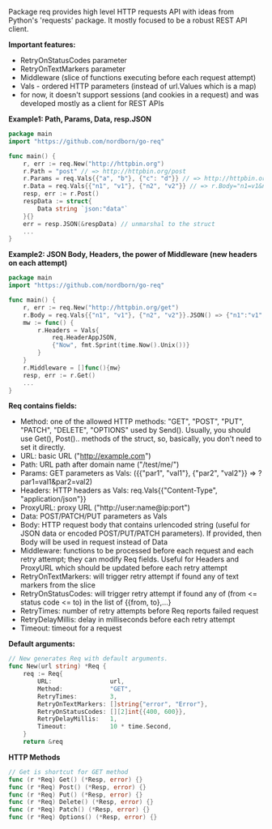 Package req provides high level HTTP requests API
with ideas from Python's 'requests' package.
It mostly focused to be a robust REST API client.


**Important features:**
- RetryOnStatusCodes parameter
- RetryOnTextMarkers parameter
- Middleware (slice of functions executing before each
              request attempt)
- Vals - ordered HTTP parameters (instead of url.Values which is a map)
- for now, it doesn't support sessions (and cookies in a request)
  and was developed mostly as a client for REST APIs


**Example1: Path, Params, Data, resp.JSON**
```Go
package main
import "https://github.com/nordborn/go-req"

func main() {
    r, err := req.New("http://httpbin.org")
    r.Path = "post" // => http://httpbin.org/post
    r.Params = req.Vals{{"a", "b"}, {"c": "d"}} // => http://httpbin.org/post?a=b&c=d
    r.Data = req.Vals{{"n1", "v1"}, {"n2", "v2"}} // => r.Body="n1=v1&n2=v2"
    resp, err := r.Post()
    respData := struct{
    	Data string `json:"data"`
    }{}
    err = resp.JSON(&respData) // unmarshal to the struct
    ...
}
```


**Example2: JSON Body, Headers, the power of Middleware (new headers on each attempt)**
```Go
package main
import "https://github.com/nordborn/go-req"

func main() {
	r, err := req.New("http://httpbin.org/get")
    r.Body = req.Vals{{"n1", "v1"}, {"n2", "v2"}}.JSON() => {"n1":"v1", "n2":"v2"}
    mw := func() {
        r.Headers = Vals{
        	req.HeaderAppJSON,  
        	{"Now", fmt.Sprint(time.Now().Unix())}
        }
    }
    r.Middleware = []func(){mw}
    resp, err := r.Get()
    ...
}
```


**Req contains fields:**
- Method: one of the allowed HTTP methods:
        "GET", "POST", "PUT", "PATCH", "DELETE", "OPTIONS" used by Send().
        Usually, you should use Get(), Post().. methods of the struct,
        so, basically, you don't need to set it directly.
- URL: basic URL ("http://example.com")
- Path: URL path after domain name ("/test/me/")
- Params: GET parameters as Vals:
       ({{"par1", "val1"}, {"par2", "val2"}} => ?par1=val1&par2=val2)
- Headers: HTTP headers as Vals: req.Vals{{"Content-Type", "application/json"}}
- ProxyURL: proxy URL ("http://user:name@ip:port")
- Data: POST/PATCH/PUT parameters as Vals
- Body: HTTP request body that contains urlencoded string
      (useful for JSON data or encoded POST/PUT/PATCH parameters).
      If provided, then Body will be used in request instead of Data
- Middleware: functions to be processed before each request
            and each retry attempt;
            they can modify Req fields.
            Useful for Headers and ProxyURL which should be
            updated before each retry attempt
- RetryOnTextMarkers: will trigger retry attempt if found any of
                    text markers from the slice
- RetryOnStatusCodes: will trigger retry attempt if found any of
                    (from <= status code <= to) in the list of {{from, to},...}
- RetryTimes: number of retry attempts before Req reports failed request
- RetryDelayMillis: delay in milliseconds before each retry attempt
- Timeout: timeout for a request

**Default arguments:**
```Go
// New generates Req with default arguments.
func New(url string) *Req {
	req := Req{
		URL:                url,
		Method:             "GET",
		RetryTimes:         3,
		RetryOnTextMarkers: []string{"error", "Error"},
		RetryOnStatusCodes: [][2]int{{400, 600}},
		RetryDelayMillis:   1,
		Timeout:            10 * time.Second,
	}
	return &req
```

**HTTP Methods**

```Go
// Get is shortcut for GET method
func (r *Req) Get() (*Resp, error) {}
func (r *Req) Post() (*Resp, error) {}
func (r *Req) Put() (*Resp, error) {}
func (r *Req) Delete() (*Resp, error) {}
func (r *Req) Patch() (*Resp, error) {}
func (r *Req) Options() (*Resp, error) {}
```